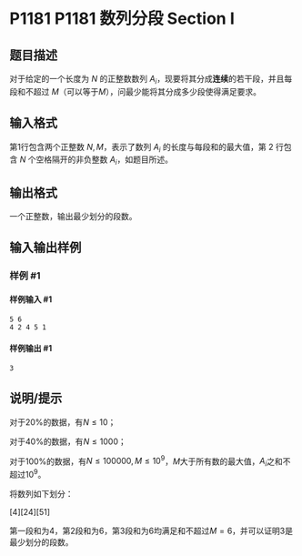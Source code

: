 # P1181 P1181 数列分段 Section I

## 题目描述

对于给定的一个长度为 $N$ 的正整数数列 $A_i$，现要将其分成**连续**的若干段，并且每段和不超过 $M$（可以等于$M$），问最少能将其分成多少段使得满足要求。


## 输入格式

第1行包含两个正整数 $N,M$，表示了数列 $A_i$ 的长度与每段和的最大值，第 $2$ 行包含 $N$ 个空格隔开的非负整数 $A_i$，如题目所述。


## 输出格式

一个正整数，输出最少划分的段数。


## 输入输出样例

### 样例 #1

#### 样例输入 #1

```
5 6
4 2 4 5 1
```

#### 样例输出 #1

```
3
```

## 说明/提示

对于$20\%$的数据，有$N≤10$；

对于$40\%$的数据，有$N≤1000$；

对于$100\%$的数据，有$N≤100000,M≤10^9$，$M$大于所有数的最大值，$A_i$之和不超过$10^9$。


将数列如下划分：

$[4][2 4][5 1]$

第一段和为$4$，第$2$段和为$6$，第$3$段和为$6$均满足和不超过$M=6$，并可以证明$3$是最少划分的段数。

